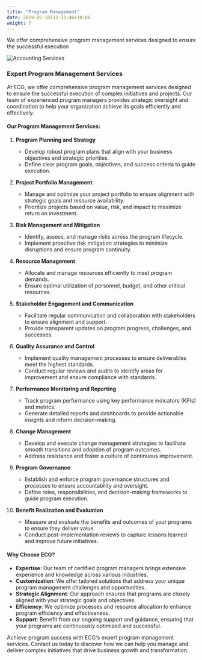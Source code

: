 ```yaml
---
title: "Program Management"
date: 2019-05-18T12:33:46+10:00
weight: 7
---
```


We offer comprehensive program management services designed to ensure the successful execution

![Accounting Services](/images/austin-distel-nGc5RT2HmF0-unsplash.jpg)

### Expert Program Management Services

At ECG, we offer comprehensive program management services designed to ensure the successful execution of complex initiatives and projects. Our team of experienced program managers provides strategic oversight and coordination to help your organization achieve its goals efficiently and effectively.

#### Our Program Management Services:

1. **Program Planning and Strategy**
   - Develop robust program plans that align with your business objectives and strategic priorities.
   - Define clear program goals, objectives, and success criteria to guide execution.

2. **Project Portfolio Management**
   - Manage and optimize your project portfolio to ensure alignment with strategic goals and resource availability.
   - Prioritize projects based on value, risk, and impact to maximize return on investment.

3. **Risk Management and Mitigation**
   - Identify, assess, and manage risks across the program lifecycle.
   - Implement proactive risk mitigation strategies to minimize disruptions and ensure program continuity.

4. **Resource Management**
   - Allocate and manage resources efficiently to meet program demands.
   - Ensure optimal utilization of personnel, budget, and other critical resources.

5. **Stakeholder Engagement and Communication**
   - Facilitate regular communication and collaboration with stakeholders to ensure alignment and support.
   - Provide transparent updates on program progress, challenges, and successes.

6. **Quality Assurance and Control**
   - Implement quality management processes to ensure deliverables meet the highest standards.
   - Conduct regular reviews and audits to identify areas for improvement and ensure compliance with standards.

7. **Performance Monitoring and Reporting**
   - Track program performance using key performance indicators (KPIs) and metrics.
   - Generate detailed reports and dashboards to provide actionable insights and inform decision-making.

8. **Change Management**
   - Develop and execute change management strategies to facilitate smooth transitions and adoption of program outcomes.
   - Address resistance and foster a culture of continuous improvement.

9. **Program Governance**
   - Establish and enforce program governance structures and processes to ensure accountability and oversight.
   - Define roles, responsibilities, and decision-making frameworks to guide program execution.

10. **Benefit Realization and Evaluation**
    - Measure and evaluate the benefits and outcomes of your programs to ensure they deliver value.
    - Conduct post-implementation reviews to capture lessons learned and improve future initiatives.

#### Why Choose ECG?

- **Expertise**: Our team of certified program managers brings extensive experience and knowledge across various industries.
- **Customization**: We offer tailored solutions that address your unique program management challenges and opportunities.
- **Strategic Alignment**: Our approach ensures that programs are closely aligned with your strategic goals and objectives.
- **Efficiency**: We optimize processes and resource allocation to enhance program efficiency and effectiveness.
- **Support**: Benefit from our ongoing support and guidance, ensuring that your programs are continuously optimized and successful.

Achieve program success with ECG's expert program management services. Contact us today to discover how we can help you manage and deliver complex initiatives that drive business growth and transformation.


